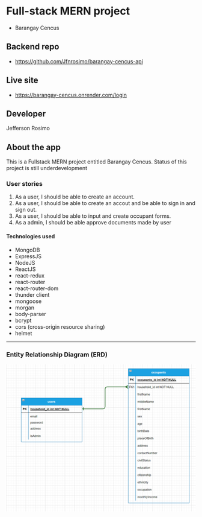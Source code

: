 # Full-stack MERN project

- Barangay Cencus

## Backend repo

- https://github.com/Jfnrosimo/barangay-cencus-api

## Live site

- https://barangay-cencus.onrender.com/login

## Developer

Jefferson Rosimo

## About the app

This is a Fullstack MERN project entitled Barangay Cencus. Status of this project is still underdevelopment

### User stories

1. As a user, I should be able to create an account.
2. As a user, I should be able to create an accout and be able to sign in and sign out.
3. As a user, I should be able to input and create occupant forms.
4. As a admin, I should be able approve documents made by user

#### Technologies used

- MongoDB
- ExpressJS
- NodeJS
- ReactJS
- react-redux
- react-router
- react-router-dom
- thunder client
- mongoose
- morgan
- body-parser
- bcrypt
- cors (cross-origin resource sharing)
- helmet

---

### Entity Relationship Diagram (ERD)

![](./src/assets/bc-ERD.png)
